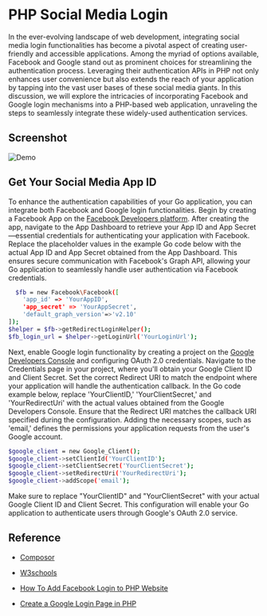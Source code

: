 
#  PHP Social Media Login

In the ever-evolving landscape of web development, integrating social media login functionalities has become a pivotal aspect of creating user-friendly and accessible applications. Among the myriad of options available, Facebook and Google stand out as prominent choices for streamlining the authentication process. Leveraging their authentication APIs in PHP not only enhances user convenience but also extends the reach of your application by tapping into the vast user bases of these social media giants. In this discussion, we will explore the intricacies of incorporating Facebook and Google login mechanisms into a PHP-based web application, unraveling the steps to seamlessly integrate these widely-used authentication services.


## Screenshot

![Demo](https://github.com/kohboontao123/PHP-Social-Media-Login/blob/main/loginpage.jpg?raw=true)



##  Get Your Social Media App ID

To enhance the authentication capabilities of your Go application, you can integrate both Facebook and Google login functionalities. Begin by creating a Facebook App on the [Facebook Developers platform](https://developers.facebook.com/). After creating the app, navigate to the App Dashboard to retrieve your App ID and App Secret—essential credentials for authenticating your application with Facebook. Replace the placeholder values in the example Go code below with the actual App ID and App Secret obtained from the App Dashboard. This ensures secure communication with Facebook's Graph API, allowing your Go application to seamlessly handle user authentication via Facebook credentials.

```bash
  $fb = new Facebook\Facebook([
    'app_id' => 'YourAppID',
    'app_secret' => 'YourAppSecret',
    'default_graph_version'=>'v2.10'
]);
$helper = $fb->getRedirectLoginHelper();
$fb_login_url = $helper->getLoginUrl('YourLoginUrl');
```
Next, enable Google login functionality by creating a project on the [Google Developers Console](https://console.cloud.google.com/apis/dashboard?pli=1&project=airy-generator-341007) and configuring OAuth 2.0 credentials. Navigate to the Credentials page in your project, where you'll obtain your Google Client ID and Client Secret. Set the correct Redirect URI to match the endpoint where your application will handle the authentication callback. In the Go code example below, replace 'YourClientID,' 'YourClientSecret,' and 'YourRedirectUri' with the actual values obtained from the Google Developers Console. Ensure that the Redirect URI matches the callback URI specified during the configuration. Adding the necessary scopes, such as 'email,' defines the permissions your application requests from the user's Google account.

```bash
$google_client = new Google_Client();
$google_client->setClientId('YourClientID');
$google_client->setClientSecret('YourClientSecret');
$google_client->setRedirectUri('YourRedirectUri');
$google_client->addScope('email');
```

Make sure to replace "YourClientID" and "YourClientSecret" with your actual Google Client ID and Client Secret. This configuration will enable your Go application to authenticate users through Google's OAuth 2.0 service.


## Reference
-   [Composor](https://getcomposer.org/)

-   [W3schools](https://www.w3schools.com/howto/tryit.asp?filename=tryhow_css_social_login)

-   [How To Add Facebook Login to PHP Website](https://www.cloudways.com/blog/add-facebook-login-in-php/)

-   [Create a Google Login Page in PHP](https://code.tutsplus.com/create-a-google-login-page-in-php--cms-33214t)

